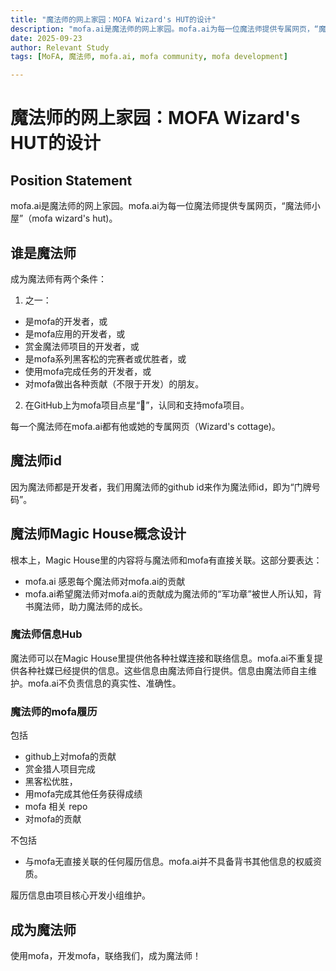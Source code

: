 ```yaml
---
title: "魔法师的网上家园：MOFA Wizard's HUT的设计"
description: "mofa.ai是魔法师的网上家园。mofa.ai为每一位魔法师提供专属网页，“魔法师小屋”（mofa wizard's hut)。本文阐述了魔法师小屋设计的基础理念。"
date: 2025-09-23
author: Relevant Study
tags: [MoFA, 魔法师, mofa.ai, mofa community, mofa development]

---
```


# 魔法师的网上家园：MOFA Wizard's HUT的设计

## **Position Statement**

mofa.ai是魔法师的网上家园。mofa.ai为每一位魔法师提供专属网页，“魔法师小屋”（mofa wizard's hut)。

## **谁是魔法师**

成为魔法师有两个条件：

1. 之一：

- 是mofa的开发者，或
- 是mofa应用的开发者，或
- 赏金魔法师项目的开发者，或
- 是mofa系列黑客松的完赛者或优胜者，或
- 使用mofa完成任务的开发者，或
- 对mofa做出各种贡献（不限于开发）的朋友。

2. 在GitHub上为mofa项目点星“🌟”，认同和支持mofa项目。

每一个魔法师在mofa.ai都有他或她的专属网页（Wizard's cottage)。



## **魔法师id**

因为魔法师都是开发者，我们用魔法师的github id来作为魔法师id，即为“门牌号码”。



## **魔法师Magic House概念设计**

根本上，Magic House里的内容将与魔法师和mofa有直接关联。这部分要表达：

- mofa.ai 感恩每个魔法师对mofa.ai的贡献
- mofa.ai希望魔法师对mofa.ai的贡献成为魔法师的“军功章”被世人所认知，背书魔法师，助力魔法师的成长。

### **魔法师信息Hub**

魔法师可以在Magic House里提供他各种社媒连接和联络信息。mofa.ai不重复提供各种社媒已经提供的信息。这些信息由魔法师自行提供。信息由魔法师自主维护。mofa.ai不负责信息的真实性、准确性。

### **魔法师的mofa履历**

包括

- github上对mofa的贡献
- 赏金猎人项目完成
- 黑客松优胜，
- 用mofa完成其他任务获得成绩
- mofa 相关 repo
- 对mofa的贡献

不包括

- 与mofa无直接关联的任何履历信息。mofa.ai并不具备背书其他信息的权威资质。

履历信息由项目核心开发小组维护。

## **成为魔法师**

使用mofa，开发mofa，联络我们，成为魔法师！